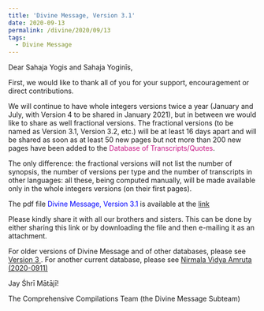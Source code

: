 ```yaml
---
title: 'Divine Message, Version 3.1'
date: 2020-09-13
permalink: /divine/2020/09/13
tags:
  - Divine Message
---
```


<p>
Dear Sahaja Yogis and Sahaja Yoginīs,
</p>

First, we would like to thank all of you for your support, encouragement or direct contributions. 

We will continue to have whole integers versions twice a year (January and July, with Version 4 to be shared in January 2021), but in between we would like to share as well fractional versions. The fractional versions (to be named as Version 3.1, Version 3.2, etc.) will be at least 16 days apart and will be shared as soon as at least 50 new pages but not more than 200 new pages have been added to the <font color="mediumvioletred">Database of Transcripts/Quotes</font>.

The only difference: the fractional versions will not list the number of synopsis, the  number of versions per type and the number of transcripts in other languages: all these, being computed manually, will be made available only in the whole integers versions (on their first pages). 

The pdf file <font color="blue">Divine Message, Version 3.1</font>  is available at the 
<a href="https://drive.google.com/file/d/1ybg2HMKLypOZ2SCgUJi6vJsxEAY7hd_3/view?usp=sharing"> link </a>

Please kindly share it with all our brothers and sisters. This can be done by either sharing this link or by downloading the file and then e-mailing it as an attachment.

For older versions of Divine Message and of other databases, please see <a href="https://seven-teams.github.io/divine/2020/07/18"> Version 3 </a>. For another current database, please see <a href="https://drive.google.com/file/d/1NrkCKDF77RnUIuhpRWUDIHjmFhgKCSYm/view?usp=sharing">Nirmala Vidya Amruta (2020-0911)</a>

Jay Śhrī Mātājī!

The Comprehensive Compilations Team (the Divine Message Subteam)